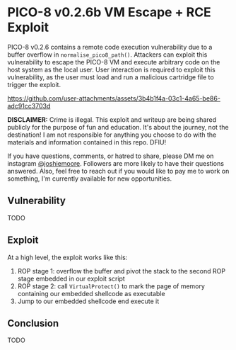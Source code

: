 # PICO-8 v0.2.6b VM Escape + RCE Exploit

PICO-8 v0.2.6 contains a remote code execution vulnerability due to a buffer overflow in `normalise_pico8_path()`. Attackers
can exploit this vulnerability to escape the PICO-8 VM and execute arbitrary code on the host system as the local user. User
interaction is required to exploit this vulnerability, as the user must load and run a malicious cartridge file to trigger
the exploit.

https://github.com/user-attachments/assets/3b4b1f4a-03c1-4a65-be86-adc91cc3703d

**DISCLAIMER:** Crime is illegal. This exploit and writeup are being shared publicly for the purpose of fun and education.
It's about the journey, not the destination! I am not responsible for anything you choose to do with the materials and
information contained in this repo. DFIU!

If you have questions, comments, or hatred to share, please DM me on instagram [@joshiemoore](https://instagram.com/joshiemoore).
Followers are more likely to have their questions answered. Also, feel free to reach out if you would like to pay me to work
on something, I'm currently available for new opportunities. 

## Vulnerability
TODO

## Exploit
At a high level, the exploit works like this:
1. ROP stage 1: overflow the buffer and pivot the stack to the second ROP stage embedded in our exploit script
2. ROP stage 2: call `VirtualProtect()` to mark the page of memory containing our embedded shellcode as executable
3. Jump to our embedded shellcode end execute it

## Conclusion
TODO
